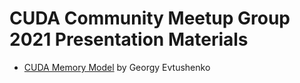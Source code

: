 CUDA Community Meetup Group 2021 Presentation Materials
=======================================================

 - [CUDA Memory Model](CUDAMemoryModel/presentation/memory.pdf) by Georgy Evtushenko
